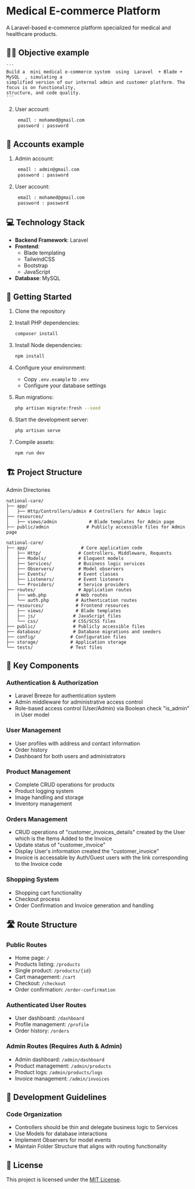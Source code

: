# Medical E-commerce Platform

A Laravel-based e-commerce platform specialized for medical and healthcare products.

 ## 🐱‍💻 Objective example
 
    ```
    Build a  mini medical e-commerce system  using  Laravel  + Blade + MySQL  , simulating a 
    simplified version of our internal admin and customer platform. The focus is on functionality, 
    structure, and code quality.
    ``` 

2. User account:
   ```bash
    emaIl : mohamed@gmail.com
    password : password
   ```

## 👤 Accounts example
1. Admin account:
   ```bash
    emaIl : admin@gmail.com
    password : password
   ```
2. User account:
   ```bash
    emaIl : mohamed@gmail.com
    password : password
   ```
## 💻 Technology Stack

- **Backend Framework**: Laravel
- **Frontend**: 
  - Blade templating
  - TailwindCSS
  - Bootstrap
  - JavaScript
- **Database**: MySQL

## 🚀 Getting Started

1. Clone the repository
2. Install PHP dependencies:
   ```bash
   composer install
   ```
3. Install Node dependencies:
   ```bash
   npm install
   ```
4. Configure your environment:
   - Copy `.env.example` to `.env`
   - Configure your database settings
   
5. Run migrations:
   ```bash
   php artisan migrate:fresh --seed
   ```

6. Start the development server:
   ```bash
   php artisan serve
   ```

7. Compile assets:
   ```bash
   npm run dev
   ```

## 🏗 Project Structure

Admin Directories
```
national-care/
├── app/                    
│   ├── Http/Controllers/admin # Controllers for Admin logic
├── resources/
│   ├── views/admin            # Blade templates for Admin page
├── public/admin              # Publicly accessible files for Admin page
```

```
national-care/
├── app/                    # Core application code
│   ├── Http/              # Controllers, Middleware, Requests
│   ├── Models/            # Eloquent models
│   ├── Services/          # Business logic services
│   ├── Observers/         # Model observers
│   ├── Events/            # Event classes
│   ├── Listeners/         # Event listeners
│   └── Providers/         # Service providers
├── routes/                # Application routes
│   ├── web.php           # Web routes
│   └── auth.php          # Authentication routes
├── resources/            # Frontend resources
│   ├── views/            # Blade templates
│   ├── js/              # JavaScript files
│   └── css/             # CSS/SCSS files
├── public/              # Publicly accessible files
├── database/            # Database migrations and seeders
├── config/             # Configuration files
├── storage/            # Application storage
└── tests/              # Test files
```

## 🔑 Key Components

### Authentication & Authorization
- Laravel Breeze for authentication system
- Admin middleware for administrative access control
- Role-based access control (User/Admin) via Boolean check "is_admin" in User model

### User Management
- User profiles with address and contact information
- Order history
- Dashboard for both users and administrators

### Product Management
- Complete CRUD operations for products
- Product logging system
- Image handling and storage
- Inventory management

### Orders Management
- CRUD operations of "customer_invoices_details" created by the User which is the Items Added to the Invoice  
- Update status of "customer_invoice"
- Display User's information created the "customer_invoice"
- Invoice is accessable by Auth/Guest users with the link corresponding to the Invoice code

### Shopping System
- Shopping cart functionality
- Checkout process
- Order Confirmation and Invoice generation and handling

## 🛣 Route Structure

### Public Routes
- Home page: `/`
- Products listing: `/products`
- Single product: `/products/{id}`
- Cart management: `/cart`
- Checkout: `/checkout`
- Order confirmation: `/order-confirmation`

### Authenticated User Routes
- User dashboard: `/dashboard`
- Profile management: `/profile`
- Order history: `/orders`

### Admin Routes (Requires Auth & Admin)
- Admin dashboard: `/admin/dashboard`
- Product management: `/admin/products`
- Product logs: `/admin/products/logs`
- Invoice management: `/admin/invoices`

## 🔧 Development Guidelines

### Code Organization
- Controllers should be thin and delegate business logic to Services
- Use Models for database interactions
- Implement Observers for model events
- Maintain Folder Structure that aligns with routing functionality

## 📄 License

This project is licensed under the [MIT License](LICENSE).
